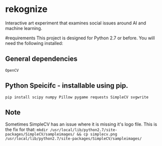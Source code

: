 # rekognize
Interactive art experiment that examines social issues around AI and machine learning.

#requirements
This project is designed for Python 2.7 or before. 
You will need the following installed:

## General dependencies
```OpenCV```

## Python Speicifc - installable using pip.
```pip install scipy numpy Pillow pygame requests SimpleCV svgwrite```


## Note
Sometimes SimpleCV has an issue where it is missing it's logo file. This is the fix for that:
```mkdir /usr/local/lib/python2.7/site-packages/SimpleCV/sampleimages/ && cp simplecv.png /usr/local/lib/python2.7/site-packages/SimpleCV/sampleimages/```